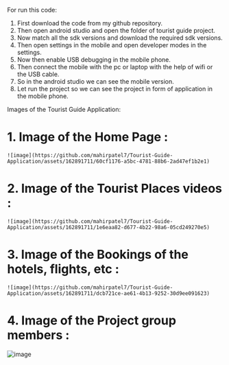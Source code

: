 For run this code:

1. First download the code from my github repository.
2. Then open android studio and open the folder of tourist guide project.
3. Now match all the sdk versions and download the required sdk versions.
4. Then open settings in the mobile and open developer modes in the settings.
5. Now then enable USB debugging in the mobile phone.
6. Then connect the mobile with the pc or laptop with the help of wifi or the USB cable.
7. So in the android studio we can see the mobile version.
8. Let run the project so we can see the project in form of application in the mobile phone.


Images of the Tourist Guide Application:

# 1. Image of the Home Page :
    
    ![image](https://github.com/mahirpatel7/Tourist-Guide-Application/assets/162891711/60cf1176-a5bc-4781-88b6-2ad47ef1b2e1)

# 2. Image of the Tourist Places videos :
   
    ![image](https://github.com/mahirpatel7/Tourist-Guide-Application/assets/162891711/1e6eaa82-d677-4b22-98a6-05cd249270e5)

# 3. Image of the Bookings of the hotels, flights, etc :
   
    ![image](https://github.com/mahirpatel7/Tourist-Guide-Application/assets/162891711/dcb721ce-ae61-4b13-9252-30d9ee091623)

# 4. Image of the Project group members :
   
   ![image](https://github.com/mahirpatel7/Tourist-Guide-Application/assets/162891711/9a9f6f27-a058-4257-b43a-ff885e233035)




